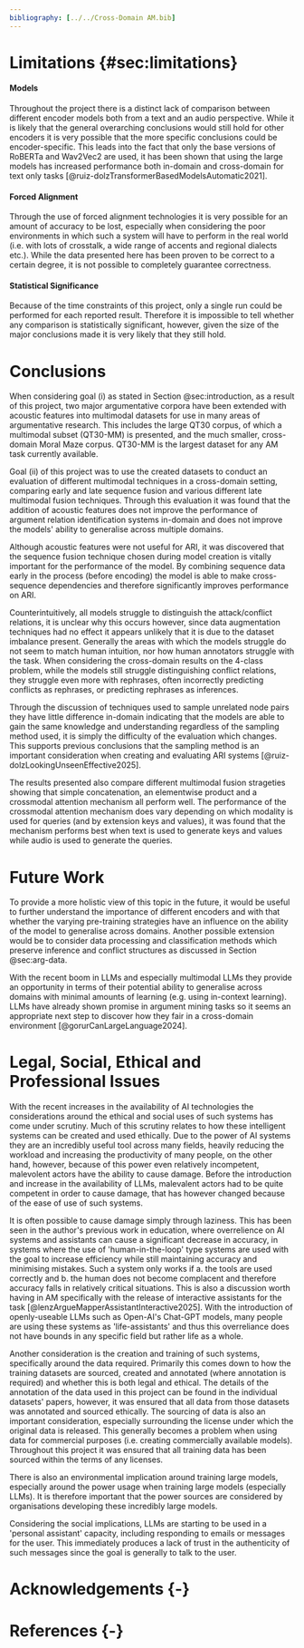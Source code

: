 ```yaml
---
bibliography: [../../Cross-Domain AM.bib]
---
```


# Limitations {#sec:limitations}

#### Models

Throughout the project there is a distinct lack of comparison between different encoder models both from a text and an audio perspective. While it is likely that the general overarching conclusions would still hold for other encoders it is very possible that the more specific conclusions could be encoder-specific. This leads into the fact that only the base versions of RoBERTa and Wav2Vec2 are used, it has been shown that using the large models has increased performance both in-domain and cross-domain for text only tasks [@ruiz-dolzTransformerBasedModelsAutomatic2021].

#### Forced Alignment

Through the use of forced alignment technologies it is very possible for an amount of accuracy to be lost, especially when considering the poor environments in which such a system will have to perform in the real world (i.e. with lots of crosstalk, a wide range of accents and regional dialects etc.). While the data presented here has been proven to be correct to a certain degree, it is not possible to completely guarantee correctness.

#### Statistical Significance

Because of the time constraints of this project, only a single run could be performed for each reported result. Therefore it is impossible to tell whether any comparison is statistically significant, however, given the size of the major conclusions made it is very likely that they still hold.

# Conclusions

When considering goal (i) as stated in Section @sec:introduction, as a result of this project, two major argumentative corpora have been extended with acoustic features into multimodal datasets for use in many areas of argumentative research. This includes the large QT30 corpus, of which a multimodal subset (QT30-MM) is presented, and the much smaller, cross-domain Moral Maze corpus. QT30-MM is the largest dataset for any AM task currently available.

Goal (ii) of this project was to use the created datasets to conduct an evaluation of different multimodal techniques in a cross-domain setting, comparing early and late sequence fusion and various different late multimodal fusion techniques. Through this evaluation it was found that the addition of acoustic features does not improve the performance of argument relation identification systems in-domain and does not improve the models' ability to generalise across multiple domains.

Although acoustic features were not useful for ARI, it was discovered that the sequence fusion technique chosen during model creation is vitally important for the performance of the model. By combining sequence data early in the process (before encoding) the model is able to make cross-sequence dependencies and therefore significantly improves performance on ARI.

Counterintuitively, all models struggle to distinguish the attack/conflict relations, it is unclear why this occurs however, since data augmentation techniques had no effect it appears unlikely that it is due to the dataset imbalance present. Generally the areas with which the models struggle do not seem to match human intuition, nor how human annotators struggle with the task. When considering the cross-domain results on the 4-class problem, while the models still struggle distinguishing conflict relations, they struggle even more with rephrases, often incorrectly predicting conflicts as rephrases, or predicting rephrases as inferences.

Through the discussion of techniques used to sample unrelated node pairs they have little difference in-domain indicating that the models are able to gain the same knowledge and understanding regardless of the sampling method used, it is simply the difficulty of the evaluation which changes. This supports previous conclusions that the sampling method is an important consideration when creating and evaluating ARI systems [@ruiz-dolzLookingUnseenEffective2025].

The results presented also compare different multimodal fusion strageties showing that simple concatenation, an elementwise product and a crossmodal attention mechanism all perform well. The performance of the crossmodal attention mechanism does vary depending on which modality is used for queries (and by extension keys and values), it was found that the mechanism performs best when text is used to generate keys and values while audio is used to generate the queries.

# Future Work

To provide a more holistic view of this topic in the future, it would be useful to further understand the importance of different encoders and with that whether the varying pre-training strategies have an influence on the ability of the model to generalise across domains. Another possible extension would be to consider data processing and classification methods which preserve inference and conflict structures as discussed in Section @sec:arg-data.

With the recent boom in LLMs and especially multimodal LLMs they provide an opportunity in terms of their potential ability to generalise across domains with minimal amounts of learning (e.g. using in-context learning). LLMs have already shown promise in argument mining tasks so it seems an appropriate next step to discover how they fair in a cross-domain environment [@gorurCanLargeLanguage2024].

# Legal, Social, Ethical and Professional Issues

With the recent increases in the availability of AI technologies the considerations around the ethical and social uses of such systems has come under scrutiny. Much of this scrutiny relates to how these intelligent systems can be created and used ethically. Due to the power of AI systems they are an incredibly useful tool across many fields, heavily reducing the workload and increasing the productivity of many people, on the other hand, however, because of this power even relatively incompetent, malevolent actors have the ability to cause damage. Before the introduction and increase in the availability of LLMs, malevalent actors had to be quite competent in order to cause damage, that has however changed because of the ease of use of such systems.

It is often possible to cause damage simply through laziness. This has been seen in the author's previous work in education, where overrelience on AI systems and assistants can cause a significant decrease in accuracy, in systems where the use of 'human-in-the-loop' type systems are used with the goal to increase efficiency while still maintaining accuracy and minimising mistakes. Such a system only works if a. the tools are used correctly and b. the human does not become complacent and therefore accuracy falls in relatively critical situations. This is also a discussion worth having in AM specifically with the release of interactive assistants for the task [@lenzArgueMapperAssistantInteractive2025]. With the introduction of openly-useable LLMs such as Open-AI's Chat-GPT models, many people are using these systems as 'life-assistants' and thus this overreliance does not have bounds in any specific field but rather life as a whole.

Another consideration is the creation and training of such systems, specifically around the data required. Primarily this comes down to how the training datasets are sourced, created and annotated (where annotation is required) and whether this is both legal and ethical. The details of the annotation of the data used in this project can be found in the individual datasets' papers, however, it was ensured that all data from those datasets was annotated and sourced ethically. The sourcing of data is also an important consideration, especially surrounding the license under which the original data is released. This generally becomes a problem when using data for commercial purposes (i.e. creating commercially available models). Throughout this project it was ensured that all training data has been sourced within the terms of any licenses.

There is also an environmental implication around training large models, especially around the power usage when training large models (especially LLMs). It is therefore important that the power sources are considered by organisations developing these incredibly large models.

Considering the social implications, LLMs are starting to be used in a 'personal assistant' capacity, including responding to emails or messages for the user. This immediately produces a lack of trust in the authenticity of such messages since the goal is generally to talk to the user.

# Acknowledgements {-}

# References {-}

<div id="refs"></div>